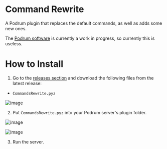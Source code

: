# Command Rewrite
A Podrum plugin that replaces the default commands, as well as adds some new ones.

The [Podrum software](https://github.com/Podrum/Podrum) is currently a work in progress, so currently this is useless.

# How to Install
1. Go to the [releases section](https://github.com/plun1331/PodrumCommandRewrite/releases) and download the following files from the latest release:
  
  - `CommandsRewrite.pyz`

  
  ![image](https://user-images.githubusercontent.com/49261529/103855273-32426e00-5067-11eb-8d42-54b29dee27e6.png)
  
  
2. Put `CommandsRewrite.pyz` into your Podrum server's plugin folder.

  ![image](https://user-images.githubusercontent.com/49261529/103855119-cd871380-5066-11eb-9444-bc1ed935017f.png)

  ![image](https://user-images.githubusercontent.com/49261529/103855149-e55e9780-5066-11eb-8d5d-d1011eab92e6.png)


3. Run the server.

